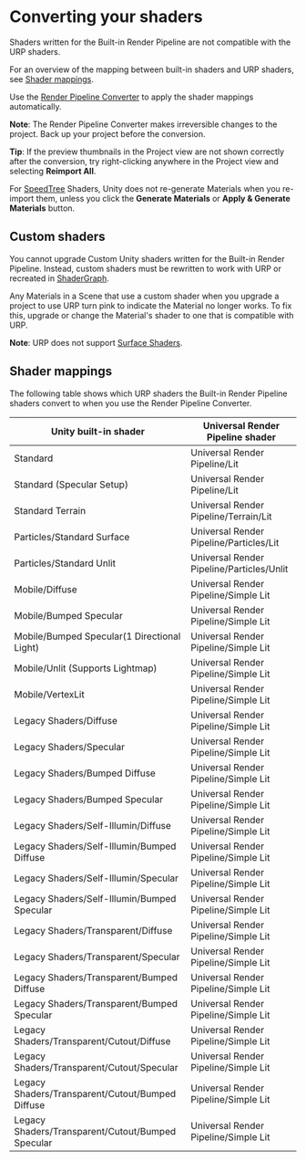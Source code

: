 # Converting your shaders

Shaders written for the Built-in Render Pipeline are not compatible with the URP shaders.

For an overview of the mapping between built-in shaders and URP shaders, see [Shader mappings](#shader-mappings).

Use the [Render Pipeline Converter](features/rp-converter.md) to apply the shader mappings automatically.

**Note**: The Render Pipeline Converter makes irreversible changes to the project. Back up your project before the conversion.

**Tip**: If the preview thumbnails in the Project view are not shown correctly after the conversion, try right-clicking anywhere in the Project view and selecting **Reimport All**.

For [SpeedTree](https://docs.unity3d.com/Manual/SpeedTree.html) Shaders, Unity does not re-generate Materials when you re-import them, unless you click the **Generate Materials** or **Apply & Generate Materials** button.

<a name="custom-shaders"></a>

## Custom shaders

You cannot upgrade Custom Unity shaders written for the Built-in Render Pipeline. Instead, custom shaders must be rewritten to work with URP or recreated in [ShaderGraph](https://docs.unity3d.com/Packages/com.unity.shadergraph@14.0/manual/index.html).

Any Materials in a Scene that use a custom shader when you upgrade a project to use URP turn pink to indicate the Material no longer works. To fix this, upgrade or change the Material's shader to one that is compatible with URP.

**Note**: URP does not support [Surface Shaders](https://docs.unity3d.com/Manual/SL-SurfaceShaders.html).

<a name="built-in-to-urp-shader-mappings"></a>

## Shader mappings

The following table shows which URP shaders the Built-in Render Pipeline shaders convert to when you use the Render Pipeline Converter.

| Unity built-in shader                             | Universal Render Pipeline shader          |
| ------------------------------------------------- | ------------------------------------------- |
| Standard                                          | Universal Render Pipeline/Lit             |
| Standard (Specular Setup)                         | Universal Render Pipeline/Lit             |
| Standard Terrain                                  | Universal Render Pipeline/Terrain/Lit     |
| Particles/Standard Surface                        | Universal Render Pipeline/Particles/Lit   |
| Particles/Standard Unlit                          | Universal Render Pipeline/Particles/Unlit |
| Mobile/Diffuse                                    | Universal Render Pipeline/Simple Lit      |
| Mobile/Bumped Specular                            | Universal Render Pipeline/Simple Lit      |
| Mobile/Bumped Specular(1 Directional Light)       | Universal Render Pipeline/Simple Lit      |
| Mobile/Unlit (Supports Lightmap)                  | Universal Render Pipeline/Simple Lit      |
| Mobile/VertexLit                                  | Universal Render Pipeline/Simple Lit      |
| Legacy Shaders/Diffuse                            | Universal Render Pipeline/Simple Lit      |
| Legacy Shaders/Specular                           | Universal Render Pipeline/Simple Lit      |
| Legacy Shaders/Bumped Diffuse                     | Universal Render Pipeline/Simple Lit      |
| Legacy Shaders/Bumped Specular                    | Universal Render Pipeline/Simple Lit      |
| Legacy Shaders/Self-Illumin/Diffuse               | Universal Render Pipeline/Simple Lit      |
| Legacy Shaders/Self-Illumin/Bumped Diffuse        | Universal Render Pipeline/Simple Lit      |
| Legacy Shaders/Self-Illumin/Specular              | Universal Render Pipeline/Simple Lit      |
| Legacy Shaders/Self-Illumin/Bumped Specular       | Universal Render Pipeline/Simple Lit      |
| Legacy Shaders/Transparent/Diffuse                | Universal Render Pipeline/Simple Lit      |
| Legacy Shaders/Transparent/Specular               | Universal Render Pipeline/Simple Lit      |
| Legacy Shaders/Transparent/Bumped Diffuse         | Universal Render Pipeline/Simple Lit      |
| Legacy Shaders/Transparent/Bumped Specular        | Universal Render Pipeline/Simple Lit      |
| Legacy Shaders/Transparent/Cutout/Diffuse         | Universal Render Pipeline/Simple Lit      |
| Legacy Shaders/Transparent/Cutout/Specular        | Universal Render Pipeline/Simple Lit      |
| Legacy Shaders/Transparent/Cutout/Bumped Diffuse  | Universal Render Pipeline/Simple Lit      |
| Legacy Shaders/Transparent/Cutout/Bumped Specular | Universal Render Pipeline/Simple Lit      |
